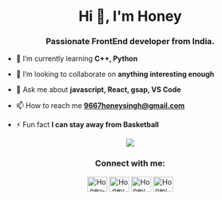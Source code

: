 <h1 align="center">Hi 👋, I'm Honey</h1>
<h3 align="center"> Passionate FrontEnd developer from India.</h3>

- 🌱 I’m currently learning **C++, Python**

- 👯 I’m looking to collaborate on **anything interesting enough**

- 💬 Ask me about **javascript, React, gsap, VS Code**

- 📫 How to reach me **9667honeysingh@gmail.com**

- ⚡ Fun fact **I can stay away from Basketball**

<p align="center">
  <img src="https://github-profile-summary-cards.vercel.app/api/cards/profile-details?username=Honey-9&theme=github_dark" />
</p>

<h3 align="center">Connect with me:</h3>
<p align="center">
<a href="https://codepen.io/____honey_9" target="blank"><img align="center" src="https://raw.githubusercontent.com/rahuldkjain/github-profile-readme-generator/master/src/images/icons/Social/codepen.svg" alt="Honey-9" height="30" width="40" /></a>
<a href="https://twitter.com/_Honey_9__" target="blank"><img align="center" src="https://raw.githubusercontent.com/rahuldkjain/github-profile-readme-generator/master/src/images/icons/Social/twitter.svg" alt="Honey." height="30" width="40" /></a>
<a href="https://www.linkedin.com/in/honey-1287b91aa" target="blank"><img align="center" src="https://raw.githubusercontent.com/rahuldkjain/github-profile-readme-generator/master/src/images/icons/Social/linked-in-alt.svg" alt="Honey ." height="30" width="40" /></a>
<a href="https://codesandbox.io/u/Honey%20." target="blank"><img align="center" src="https://cdn.jsdelivr.net/npm/simple-icons@3.0.1/icons/codesandbox.svg" alt="Honey ." height="30" width="40" /></a>
</p>

